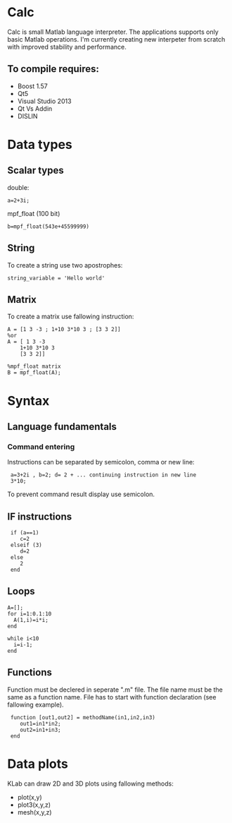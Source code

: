# Calc
Calc is small Matlab language interpreter. The applications supports only basic Matlab operations.
I'm currently creating new interpeter from scratch with improved stability and performance.

## To compile requires:
- Boost 1.57
- Qt5
- Visual Studio 2013
- Qt Vs Addin
- DISLIN

# Data types
## Scalar types
double:
``` 
a=2+3i;
```
mpf_float (100 bit)
```
b=mpf_float(543e+45599999)
```

## String
To create a string use two apostrophes:
```
string_variable = 'Hello world'
```

## Matrix
To create a matrix use fallowing instruction:
```
A = [1 3 -3 ; 1+10 3*10 3 ; [3 3 2]]
%or
A = [ 1 3 -3
    1+10 3*10 3
    [3 3 2]]

%mpf_float matrix
B = mpf_float(A);
```
# Syntax

## Language fundamentals
### Command entering
Instructions can be separated by semicolon, comma or new line:
```
 a=3+2i , b=2; d= 2 + ... continuing instruction in new line
 3*10;
```
To prevent command result display use semicolon.

## IF instructions

```
 if (a==1)
    c=2
 elseif (3)
    d=2
 else
    2
 end
```
## Loops
```
A=[]; 
for i=1:0.1:10
  A(1,i)=i*i;
end

while i<10
  i=i-1;
end
```
## Functions
Function must be declered in seperate ".m" file. The file name must be the same as a function name. File has to start with function declaration (see fallowing example).
```
 function [out1,out2] = methodName(in1,in2,in3) 
    out1=in1*in2;
    out2=in1+in3;
 end
```

# Data plots
KLab can draw 2D and 3D plots using fallowing methods:
- plot(x,y)
- plot3(x,y,z)
- mesh(x,y,z)
